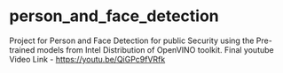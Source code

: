 # person_and_face_detection
Project for Person and Face Detection for public Security using the Pre-trained models from Intel Distribution of OpenVINO toolkit.
Final youtube Video Link - https://youtu.be/QiGPc9fVRfk

